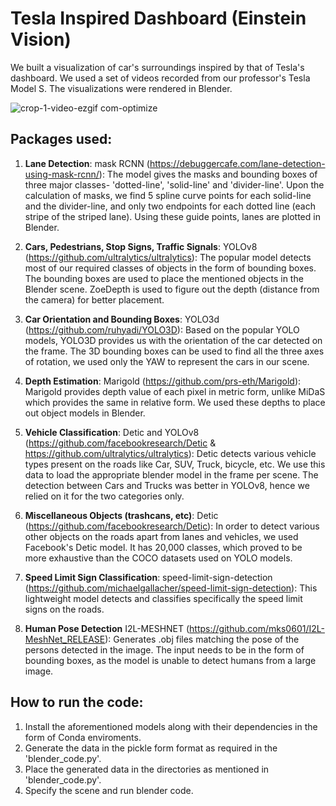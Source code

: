 # Tesla Inspired Dashboard (Einstein Vision)

We built a visualization of car's surroundings inspired by that of Tesla's dashboard. We used a set of videos recorded from our professor's Tesla Model S. The visualizations were rendered in Blender.

![crop-1-video-ezgif com-optimize](https://github.com/user-attachments/assets/247e5d71-9b21-4581-aac3-5ae555ce38cd)


## Packages used:

1. **Lane Detection**: mask RCNN (https://debuggercafe.com/lane-detection-using-mask-rcnn/):
	The model gives the masks and bounding boxes of three major classes- 'dotted-line', 'solid-line' and 'divider-line'. Upon the calculation of masks, we find 5 spline curve points for each solid-line and the divider-line, and only two endpoints for each dotted line (each stripe of the striped lane). Using these guide points, lanes are plotted in Blender.
	
2. **Cars, Pedestrians, Stop Signs, Traffic Signals**: YOLOv8 (https://github.com/ultralytics/ultralytics):
	The popular model detects most of our required classes of objects in the form of bounding boxes. The bounding boxes are used to place the mentioned objects in the Blender scene. ZoeDepth is used to figure out the depth (distance from the camera) for better placement.

3. **Car Orientation and Bounding Boxes**: YOLO3d (https://github.com/ruhyadi/YOLO3D):
	Based on the popular YOLO models, YOLO3D provides us with the orientation of the car detected on the frame. The 3D bounding boxes can be used to find all the three axes of rotation, we used only the YAW to represent the cars in our scene.
	
4. **Depth Estimation**: Marigold (https://github.com/prs-eth/Marigold):
	Marigold provides depth value of each pixel in metric form, unlike MiDaS which provides the same in relative form. We used these depths to place out object models in Blender.

5. **Vehicle Classification**: Detic and YOLOv8 (https://github.com/facebookresearch/Detic & https://github.com/ultralytics/ultralytics):
	Detic detects various vehicle types present on the roads like Car, SUV, Truck, bicycle, etc. We use this data to load the appropriate blender model in the frame per scene. The detection between Cars and Trucks was better in YOLOv8, hence we relied on it for the two categories only.

6. **Miscellaneous Objects (trashcans, etc)**: Detic (https://github.com/facebookresearch/Detic):
	In order to detect various other objects on the roads apart from lanes and vehicles, we used Facebook's Detic model. It has 20,000 classes, which proved to be more exhaustive than the COCO datasets used on YOLO models.

7. **Speed Limit Sign Classification**: speed-limit-sign-detection (https://github.com/michaelgallacher/speed-limit-sign-detection):
	This lightweight model detects and classifies specifically the speed limit signs on the roads. 

8. **Human Pose Detection** I2L-MESHNET (https://github.com/mks0601/I2L-MeshNet_RELEASE):
	Generates .obj files matching the pose of the persons detected in the image. The input needs to be in the form of bounding boxes, as the model is unable to detect humans from a large image.

## How to run the code:

1. Install the aforementioned models along with their dependencies in the form of Conda enviroments.
2. Generate the data in the pickle form format as required in the 'blender_code.py'.
3. Place the generated data in the directories as mentioned in 'blender_code.py'.
4. Specify the scene and run blender code.

